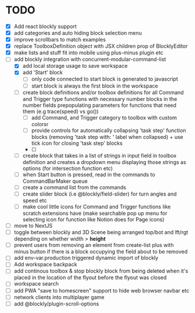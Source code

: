 # TODO

- [x] Add react blockly support
- [x] add categories and auto hiding block selection menu
- [x] improve scrollbars to match examples
- [x] replace ToolboxDefinition object with JSX children prop of BlocklyEditor
- [x] make lists and stuff fit into mobile using plus-minus plugin etc
- [ ] add blockly integration with concurrent-modular-command-list
  - [x] add local storage usage to save workspace
  - [x] add 'Start' block
    - [ ] only code connected to start block is generated to javascript
    - [ ] start block is always the first block in the workspace
  - [ ] create block definitions and/or toolbox definitions for all Command and Trigger type functions with necessary number blocks in the number fields prepopulating parameters for functions that need them (e.g trace(speed) vs go())
    - [ ] add Command, and Trigger category to toolbox with custom colorsr
    - [ ] provide controls for automatically collapsing 'task step' function blocks (removing 'task step with: ' label when collapsed) + use tick icon for closing 'task step' blocks
    - [ ]
  - [ ] create block that takes in a list of strings in input field in toolbox definition and creates a dropdown menu
          displaying those strings as options (for intersection function etc)
  - [ ] when Start button is pressed, read in the commands to CommandBarMaker queue
  - [ ] create a command list from the commands
  - [ ] create slider block (i.e @blockly/field-slider) for turn angles and speed etc
  - [ ] make cool little icons for Command and Trigger functions like scratch extensions have (make searchable pop up menu for selecting icon for function like Notion does for Page icons)
- [ ] move to NextJS
- [ ] toggle between blockly and 3D Scene being arranged top/bot and lft/rgt depending on whether width > **height**
- [ ] prevent users from removing an element from create-list plus with minus button if there is a block occupying the field about to be removed
- [ ] add env-var.production triggered dynamic import of blockly
- [ ] Add workspace backpack
- [ ] add continous toolbox & stop blockly block from being deleted when it's placed in the location of the flyout before the flyout was closed
- [ ] workspace search
- [ ] add PWA "save to homescreen" support to hide web browser navbar etc
- [ ] network clients into multiplayer game
- [ ] add @blockly/plugin-scroll-options
